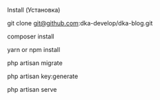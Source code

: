 Install (Установка)

git clone git@github.com:dka-develop/dka-blog.git

composer install

yarn or npm install

php artisan migrate

php artisan key:generate

php artisan serve

